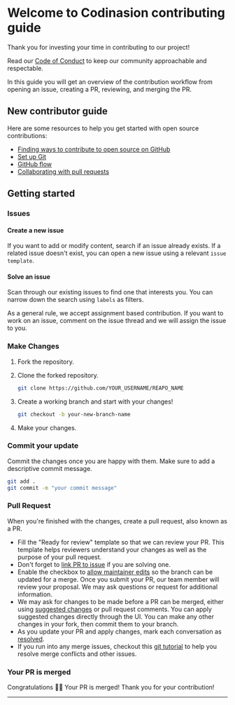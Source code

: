 # Welcome to Codinasion contributing guide

Thank you for investing your time in contributing to our project!

Read our [Code of Conduct](https://github.com/codinasion/.github/blob/master/CODE_OF_CONDUCT.md) to keep our community approachable and respectable.

In this guide you will get an overview of the contribution workflow from opening an issue, creating a PR, reviewing, and merging the PR.

## New contributor guide

Here are some resources to help you get started with open source contributions:

- [Finding ways to contribute to open source on GitHub](https://docs.github.com/en/get-started/exploring-projects-on-github/finding-ways-to-contribute-to-open-source-on-github)
- [Set up Git](https://docs.github.com/en/get-started/quickstart/set-up-git)
- [GitHub flow](https://docs.github.com/en/get-started/quickstart/github-flow)
- [Collaborating with pull requests](https://docs.github.com/en/get-started/quickstart/collaborating-with-issues-and-pull-requests)

## Getting started

### Issues

#### Create a new issue

If you want to add or modify content, search if an issue already exists. If a related issue doesn't exist, you can open a new issue using a relevant `issue template`.

#### Solve an issue

Scan through our existing issues to find one that interests you. You can narrow down the search using `labels` as filters.

As a general rule, we accept assignment based contribution. If you want to work on an issue, comment on the issue thread and we will assign the issue to you.

### Make Changes

1. Fork the repository.

2. Clone the forked repository.

   ```bash
   git clone https://github.com/YOUR_USERNAME/REAPO_NAME
   ```

3. Create a working branch and start with your changes!

   ```bash
   git checkout -b your-new-branch-name
   ```

4. Make your changes.

### Commit your update

Commit the changes once you are happy with them. Make sure to add a descriptive commit message.

```bash
git add .
git commit -m "your commit message"
```

### Pull Request

When you're finished with the changes, create a pull request, also known as a PR.

- Fill the "Ready for review" template so that we can review your PR. This template helps reviewers understand your changes as well as the purpose of your pull request.
- Don't forget to [link PR to issue](https://docs.github.com/en/issues/tracking-your-work-with-issues/linking-a-pull-request-to-an-issue) if you are solving one.
- Enable the checkbox to [allow maintainer edits](https://docs.github.com/en/github/collaborating-with-issues-and-pull-requests/allowing-changes-to-a-pull-request-branch-created-from-a-fork) so the branch can be updated for a merge.
  Once you submit your PR, our team member will review your proposal. We may ask questions or request for additional information.
- We may ask for changes to be made before a PR can be merged, either using [suggested changes](https://docs.github.com/en/github/collaborating-with-issues-and-pull-requests/incorporating-feedback-in-your-pull-request) or pull request comments. You can apply suggested changes directly through the UI. You can make any other changes in your fork, then commit them to your branch.
- As you update your PR and apply changes, mark each conversation as [resolved](https://docs.github.com/en/github/collaborating-with-issues-and-pull-requests/commenting-on-a-pull-request#resolving-conversations).
- If you run into any merge issues, checkout this [git tutorial](https://lab.github.com/githubtraining/managing-merge-conflicts) to help you resolve merge conflicts and other issues.

### Your PR is merged

Congratulations :tada::tada: Your PR is merged! Thank you for your contribution!

---